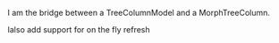 I am the bridge between a TreeColumnModel and a MorphTreeColumn.Ialso add support for on the fly refresh